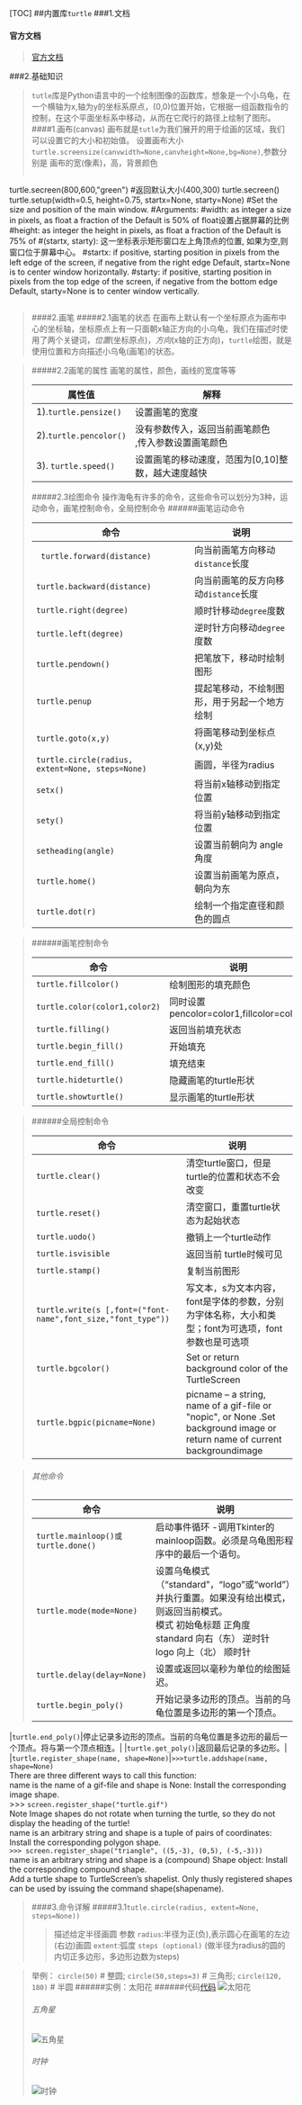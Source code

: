 [TOC]
##内置库`turtle`
###1.文档
#### 官方文档
>[官方文档](https://docs.python.org/3/library/turtle.html#module-turtle)

###2.基础知识
>`tutle`库是Python语言中的一个绘制图像的函数库，想象是一个小乌龟，在一个横轴为x,轴为y的坐标系原点，(0,0)位置开始，它根据一组函数指令的控制，在这个平面坐标系中移动，从而在它爬行的路径上绘制了图形。
####1.画布(canvas)
> 画布就是`tutle`为我们展开的用于绘画的区域，我们可以设置它的大小和初始值。
> 设置画布大小
> `turtle.screensize(canvwidth=None,canvheight=None,bg=None)`,参数分别是 画布的宽(像素)，高，背景颜色
>```python
turtle.secreen(800,600,"green")
#返回默认大小(400,300)
turtle.secreen()
turtle.setup(width=0.5, height=0.75, startx=None, starty=None)
#Set the size and position of the main window.
#Arguments:
#width: as integer a size in pixels, as float a fraction of the Default is 50% of  float设置占据屏幕的比例
#height: as integer the height in pixels, as float a fraction of the Default is 75% of
#(startx, starty): 这一坐标表示矩形窗口左上角顶点的位置, 如果为空,则窗口位于屏幕中心。
#startx: if positive, starting position in pixels from the left edge of the screen, if negative from the right edge Default, startx=None is to center window horizontally.
#starty: if positive, starting position in pixels from the top edge of the screen, if negative from the bottom edge Default, starty=None is to center window vertically.
>```

>####2.画笔
>#####2.1画笔的状态
> 在画布上默认有一个坐标原点为画布中心的坐标轴，坐标原点上有一只面朝x轴正方向的小乌龟，我们在描述时使用了两个关键词，*位置*(坐标原点)，*方向*(x轴的正方向)，`turtle`绘图，就是使用位置和方向描述小乌龟(画笔)的状态。

>#####2.2画笔的属性
>画笔的属性，颜色，画线的宽度等等
>
>|属性值 | 解释 |
>|-----|--------|
>|1).`turtle.pensize()` | 设置画笔的宽度|
>|2).`turtle.pencolor()` | 没有参数传入，返回当前画笔颜色<br>,传入参数设置画笔颜色|
>|3). `turtle.speed()` | 设置画笔的移动速度，范围为[0,10]整数，越大速度越快
>
>#####2.3绘图命令
>操作海龟有许多的命令，这些命令可以划分为3种，运动命令，画笔控制命令，全局控制命令
>######画笔运动命令
>
>| 命令 | 说明|
>|--------|----------|
>|` turtle.forward(distance)`| 向当前画笔方向移动`distance`长度 |
>|`turtle.backward(distance)`|向当前画笔的反方向移动`distance`长度|
>|`turtle.right(degree)`|顺时针移动`degree`度数|
>|`turtle.left(degree)` | 逆时针方向移动`degree`度数
>|`turtle.pendown()`|把笔放下，移动时绘制图形|
>|`turtle.penup` |提起笔移动，不绘制图形，用于另起一个地方绘制|
>|`turtle.goto(x,y)` | 将画笔移动到坐标点 (x,y)处 |
>|`turtle.circle(radius, extent=None, steps=None)` |画圆，半径为radius|
>|`setx()`|将当前x轴移动到指定位置 |
>|`sety()`|将当前y轴移动到指定位置|
>|`setheading(angle)`|设置当前朝向为 angle角度
>|`turtle.home()` | 设置当前画笔为原点，朝向为东|
>|`turtle.dot(r)` | 绘制一个指定直径和颜色的圆点|

>######画笔控制命令
>
>|命令  |  说明  |
>|-------------| --------- |
>|`turtle.fillcolor()` | 绘制图形的填充颜色 |
>|`turtle.color(color1,color2)`|同时设置pencolor=color1,fillcolor=color2|
>|`turtle.filling()` | 返回当前填充状态|
>|`turtle.begin_fill()` | 开始填充|
>|`turtle.end_fill()` | 填充结束|
>|`turtle.hideturtle()` | 隐藏画笔的turtle形状|
>|`turtle.showturtle()`| 显示画笔的turtle形状 |

>######全局控制命令
>
>|命令 | 说明 |
>|-------------|----------------|
>|`turtle.clear()` | 清空turtle窗口，但是turtle的位置和状态不会改变|
>|`turtle.reset()` |清空窗口，重置turtle状态为起始状态 |
>|`turtle.uodo()` | 撤销上一个turtle动作|
>|`turtle.isvisible` | 返回当前 turtle时候可见 | 
>|`turtle.stamp()` | 复制当前图形|
>|`turtle.write(s [,font=("font-name",font_size,"font_type"))`|写文本，s为文本内容，font是字体的参数，分别为字体名称，大小和类型；font为可选项，font参数也是可选项|
>|`turtle.bgcolor()`|Set or return background color of the TurtleScreen |
>|`turtle.bgpic(picname=None)`|picname – a string, name of a gif-file or "nopic", or None .Set background image or return name of current backgroundimage|


>###### 其他命令
>
>|命令|说明|
>|-----|----|
>|`turtle.mainloop()或turtle.done()` |启动事件循环 -调用Tkinter的mainloop函数。必须是乌龟图形程序中的最后一个语句。|
>|`turtle.mode(mode=None)` |设置乌龟模式（“standard”，“logo”或“world”）并执行重置。如果没有给出模式，则返回当前模式。 <br>模式 初始龟标题 正角度<br>standard 向右（东） 逆时针<br>logo   向上（北） 顺时针
>|`turtle.delay(delay=None)`| 设置或返回以毫秒为单位的绘图延迟。|
>|`turtle.begin_poly()`|开始记录多边形的顶点。当前的乌龟位置是多边形的第一个顶点。|
|`turtle.end_poly()`|停止记录多边形的顶点。当前的乌龟位置是多边形的最后一个顶点。将与第一个顶点相连。|
|`turtle.get_poly()`|返回最后记录的多边形。|
|`turtle.register_shape(name, shape=None)`|`>>>turtle.addshape(name, shape=None)`<br>There are three different ways to call this function:<br>name is the name of a gif-file and shape is None: Install the corresponding image shape.<br>>>> `screen.register_shape("turtle.gif")`<br>Note Image shapes do not rotate when turning the turtle, so they do not display the heading of the turtle!<br>name is an arbitrary string and shape is a tuple of pairs of coordinates: Install the corresponding polygon shape.<br>`>>> screen.register_shape("triangle", ((5,-3), (0,5), (-5,-3)))`<br>name is an arbitrary string and shape is a (compound) Shape object: Install the corresponding compound shape.<br>Add a turtle shape to TurtleScreen’s shapelist. Only thusly registered shapes can be used by issuing the command shape(shapename).


>####3.命令详解
>#####3.1`tutle.circle(radius, extent=None, steps=None))`
>>描述给定半径画圆
>>参数
>>`radius`:半径为正(负),表示圆心在画笔的左边(右边)画圆
>>`extent`:弧度
>>`steps (optional)` (做半径为radius的圆的内切正多边形，多边形边数为steps)

>举例：
>`circle(50)` # 整圆;
>`circle(50,steps=3)` # 三角形;
>`circle(120, 180)` # 半圆
>######实例：太阳花
>######代码[代码](../code/turtle_practice.py)
>![太阳花](太阳花.png)
>###### 五角星
>![五角星](./五角星.png)
>###### 时钟
>![时钟](./clock.png)